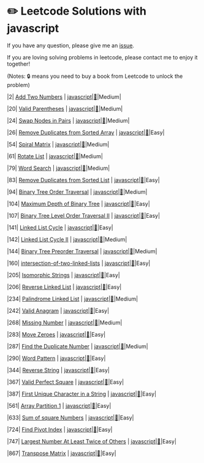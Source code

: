 # :pencil2: Leetcode Solutions with javascript

If you have any question, please give me an [issue](https://github.com/swolecoder/leetcode-Javascript/issues).

If you are loving solving problems in leetcode, please contact me to enjoy it together!

(Notes: :lock: means you need to buy a book from Leetcode to unlock the problem)

<!-- |  #  | Title | Source Code | Article | Difficulty |
| :-: | :---: | :---------: | :-----: | :--------: | -->

|2| [Add Two Numbers](https://leetcode.com/problems/add-two-numbers/description/) | [javascript](https://github.com/swolecoder/leetcode-Javascript/blob/master/2.%20Add%20Two%20Numbers/add-two-numbers.js)|[:memo:](https://leetcode.com/problems/add-two-numbers/description/)|Medium|

|20| [Valid Parentheses](https://leetcode.com/problems/valid-parentheses/description/) | [javascript](https://github.com/swolecoder/leetcode-Javascript/blob/master/20.%20Valid%20Parentheses/valid-parentheses.js)|[:memo:](https://leetcode.com/problems/valid-parentheses/description/)|Medium|

|24| [Swap Nodes in Pairs](https://leetcode.com/problems/swap-nodes-in-pairs/description/) | [javascript](https://github.com/swolecoder/leetcode-Javascript/blob/master/24.%20Swap%20Nodes%20in%20Pairs/swap-nodes-in-pairs.js)|[:memo:](https://leetcode.com/problems/swap-nodes-in-pairs/description/)|Medium|

|26| [Remove Duplicates from Sorted Array](https://leetcode.com/problems/remove-duplicates-from-sorted-array/description/) | [javascript](https://github.com/swolecoder/leetcode-Javascript/tree/master/26.%20Remove%20Duplicates%20from%20Sorted%20Array)|[:memo:](https://leetcode.com/problems/remove-duplicates-from-sorted-array/description/)|Easy|

|54| [Spiral Matrix](https://leetcode.com/problems/spiral-matrix/description/) | [javascript](https://github.com/swolecoder/leetcode-Javascript/blob/master/54.%20Spiral%20Matrix/spiral-matrix.js)|[:memo:](https://leetcode.com/problems/spiral-matrix/description/)|Medium|

|61| [Rotate List](https://leetcode.com/problems/rotate-list/description/) | [javascript](https://github.com/swolecoder/leetcode-Javascript/blob/master/2.%20Add%20Two%20Numbers/add-two-numbers.js)|[:memo:](https://leetcode.com/problems/rotate-list/description/)|Medium|

|79| [Word Search](https://leetcode.com/problems/word-search/description/) | [javascript](https://github.com/swolecoder/leetcode-Javascript/blob/master/79.%20Word%20Search/word-search.js)|[:memo:](https://leetcode.com/problems/word-search/description/)|Medium|

|83| [Remove Duplicates from Sorted List](https://leetcode.com/problems/remove-duplicates-from-sorted-list/description/) | [javascript](https://github.com/swolecoder/leetcode-Javascript/blob/master/83.%20Remove%20Duplicates%20from%20Sorted%20List/remove-duplicates-sorted-list.js)|[:memo:](https://leetcode.com/problems/remove-duplicates-from-sorted-list/description/)|Easy|

|94| [Binary Tree Order Traversal](https://leetcode.com/problems/binary-tree-inorder-traversal/description/) | [javascript](https://github.com/swolecoder/leetcode-Javascript/blob/master/94.%20Binary%20Tree%20Inorder%20Traversal/binary-tree-inorder-traversal.js)|[:memo:](https://leetcode.com/problems/binary-tree-inorder-traversal/description/)|Medium|

|104| [Maximum Depth of Binary Tree](https://leetcode.com/problems/maximum-depth-of-binary-tree/) | [javascript](https://github.com/swolecoder/leetcode-Javascript/blob/master/104.%20Maximum%20Depth%20of%20Binary%20Tree/maxium-depth-bnary-tree.js)|[:memo:](https://leetcode.com/problems/maximum-depth-of-binary-tree/)|Easy|

|107| [Binary Tree Level Order Traversal II](https://leetcode.com/problems/binary-tree-level-order-traversal-ii/description/) | [javascript](https://github.com/swolecoder/leetcode-Javascript/blob/master/107.%20Binary%20Tree%20Level%20Order%20Traversal%20II/binary-level-tree-traversal.js)|[:memo:](https://leetcode.com/problems/binary-tree-level-order-traversal-ii/description/)|Easy|

|141| [Linked List Cycle](https://leetcode.com/problems/linked-list-cycle/description/) | [javascript](https://github.com/swolecoder/leetcode-Javascript/blob/master/141.%20Linked%20List%20Cycle/linked-list-cycle.js)|[:memo:](https://leetcode.com/problems/linked-list-cycle/description/)|Easy|

|142| [Linked List Cycle II](https://leetcode.com/problems/linked-list-cycle-ii/description/) | [javascript](https://github.com/swolecoder/leetcode-Javascript/tree/master/142.%20Linked%20List%20Cycle%20II)|[:memo:](https://leetcode.com/problems/linked-list-cycle-ii/description/)|Medium|

|144| [ Binary Tree Preorder Traversal](https://leetcode.com/problems/binary-tree-preorder-traversal/description/) | [javascript](https://github.com/swolecoder/leetcode-Javascript/blob/master/144.%20Binary%20Tree%20Preorder%20Traversal/binary-tree-preorder-traversal.js)|[:memo:](https://leetcode.com/problems/binary-tree-preorder-traversal/description/)|Medium|

|160| [intersection-of-two-linked-lists](https://leetcode.com/problems/intersection-of-two-linked-lists/) | [javascript](https://github.com/swolecoder/leetcode-Javascript/blob/master/160.%20Intersection%20of%20Two%20Linked%20Lists/intersection-of-two-linked-lists.js)|[:memo:](https://leetcode.com/problems/isomorphic-strings/description/)|Easy|

|205| [Isomorphic Strings](https://leetcode.com/problems/isomorphic-strings/description/) | [javascript](https://github.com/swolecoder/leetcode-Javascript/blob/master/205.%20Isomorphic%20Strings/isomorphic-strings.js)|[:memo:](https://leetcode.com/problems/reverse-linked-list/description/)|Easy|

|206| [Reverse Linked List](https://leetcode.com/problems/reverse-linked-list/description/) | [javascript](https://github.com/swolecoder/leetcode-Javascript/blob/master/206.%20Reverse%20Linked%20List/reverse-linkied-list.js)|[:memo:](https://leetcode.com/problems/reverse-linked-list/description/)|Easy|

|234| [Palindrome Linked List](https://leetcode.com/problems/palindrome-linked-list/description/) | [javascript](https://github.com/swolecoder/leetcode-Javascript/blob/master/234.%20Palindrome%20Linked%20List/palindrome-linked-list.js)|[:memo:](https://leetcode.com/problems/palindrome-linked-list/description/)|Medium|

|242| [Valid Anagram](https://leetcode.com/problems/valid-anagram/description/) | [javascript](https://github.com/swolecoder/leetcode-Javascript/blob/master/242.%20Valid%20Anagram/valid-anagram.js)|[:memo:](https://leetcode.com/problems/valid-anagram/description/)|Easy|

|268| [Missing Number](https://leetcode.com/problems/missing-number/description/) | [javascript](https://github.com/swolecoder/leetcode-Javascript/blob/master/268.%20Missing%20Number/missing-number.js)|[:memo:](https://leetcode.com/problems/missing-number/description/)|Medium|

|283| [Move Zeroes](https://leetcode.com/problems/move-zeroes/description/) | [javascript](https://github.com/swolecoder/leetcode-Javascript/blob/master/283.%20Move%20Zeroes/move-zeros.js)|[:memo:](https://leetcode.com/problems/move-zeroes/description/)|Easy|

|287| [Find the Duplicate Number](https://leetcode.com/problems/find-the-duplicate-number/description/) | [javascript](https://github.com/swolecoder/leetcode-Javascript/blob/master/287.%20Find%20the%20Duplicate%20Number/find-the-duplicate-number.js)|[:memo:](https://leetcode.com/problems/find-the-duplicate-number/description/)|Medium|

|290| [Word Pattern](https://leetcode.com/problems/word-pattern/description/) | [javascript](https://github.com/swolecoder/leetcode-Javascript/blob/master/290.%20Word%20Pattern/word-pattern.js)|[:memo:](https://leetcode.com/problems/word-pattern/description/)|Easy|

|344| [Reverse String](https://leetcode.com/problems/reverse-string) | [javascript](https://github.com/swolecoder/leetcode-Javascript/blob/master/344.%20Reverse%20String/reverse-string.js)|[:memo:](https://leetcode.com/problems/reverse-string)|Easy|

|367| [Valid Perfect Square](hhttps://leetcode.com/problems/valid-perfect-square/description/) | [javascript](https://github.com/swolecoder/leetcode-Javascript/blob/master/367.%20Valid%20Perfect%20Square/valid-perfect-square.js)|[:memo:](https://leetcode.com/problems/valid-perfect-square/description/)|Easy|

|387| [First Unique Character in a String](https://leetcode.com/problems/first-unique-character-in-a-string/description/) | [javascript](https://github.com/swolecoder/leetcode-Javascript/blob/master/%20387.%20First%20Unique%20Character%20in%20a%20String/first-unique-characters.js)|[:memo:](https://leetcode.com/problems/first-unique-character-in-a-string/description/)|Easy|

|561| [Array Partition 1](https://leetcode.com/problems/array-partition-i/description/) | [javascript](https://github.com/swolecoder/leetcode-Javascript/blob/master/561.%20Array%20Partition%20I/array-partition.js)|[:memo:](https://leetcode.com/problems/array-partition-i/description/)|Easy|

|633| [Sum of square Numbers](https://leetcode.com/problems/sum-of-square-numbers/description/) | [javascript](https://github.com/swolecoder/leetcode-Javascript/blob/master/2.%20Add%20Two%20Numbers/add-two-numbers.js)|[:memo:](https://leetcode.com/articles/sum-of-square-numbers/)|Easy|

|724| [Find Pivot Index](https://leetcode.com/problems/find-pivot-index/) | [javascript](https://github.com/swolecoder/leetcode-Javascript/blob/master/724.%20Find%20Pivot%20Index/find-pivot-index.js)|[:memo:](https://leetcode.com/problems/find-pivot-index/)|Easy|

|747| [Largest Number At Least Twice of Others](https://leetcode.com/problems/largest-number-at-least-twice-of-others/) | [javascript](https://github.com/swolecoder/leetcode-Javascript/blob/master/747.%20Largest%20Number%20At%20Least%20Twice%20of%20Others/largest-number-least-twice-other.js)|[:memo:](https://leetcode.com/problems/largest-number-at-least-twice-of-others/)|Easy|

|867| [Transpose Matrix](https://leetcode.com/problems/transpose-matrix/description/) | [javascript](https://github.com/swolecoder/leetcode-Javascript/blob/master/867.%20Transpose%20Matrix/transpose-matrix.js)|[:memo:](https://leetcode.com/problems/transpose-matrix/description/)|Easy|
